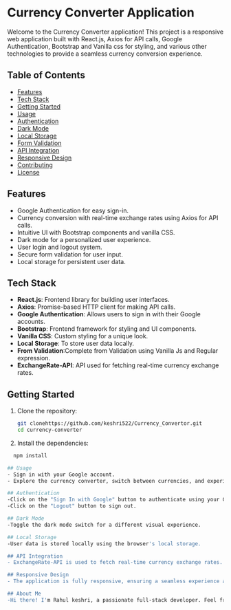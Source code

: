 # Currency Converter Application

Welcome to the Currency Converter application! This project is a responsive web application built with React.js, Axios for API calls, Google Authentication, Bootstrap and Vanilla css for styling, and various other technologies to provide a seamless currency conversion experience.

## Table of Contents

- [Features](#features)
- [Tech Stack](#tech-stack)
- [Getting Started](#getting-started)
- [Usage](#usage)
- [Authentication](#authentication)
- [Dark Mode](#dark-mode)
- [Local Storage](#local-storage)
- [Form Validation](#form-validation)
- [API Integration](#api-integration)
- [Responsive Design](#responsive-design)
- [Contributing](#contributing)
- [License](#license)

## Features

- Google Authentication for easy sign-in.
- Currency conversion with real-time exchange rates using Axios for API calls.
- Intuitive UI with Bootstrap components and vanilla CSS.
- Dark mode for a personalized user experience.
- User login and logout system.
- Secure form validation for user input.
- Local storage for persistent user data.

## Tech Stack

- **React.js**: Frontend library for building user interfaces.
- **Axios**: Promise-based HTTP client for making API calls.
- **Google Authentication**: Allows users to sign in with their Google accounts.
- **Bootstrap**: Frontend framework for styling and UI components.
- **Vanilla CSS**: Custom styling for a unique look.
- **Local Storage**: To store user data locally.
- **From Validation**:Complete from Validation using Vanilla Js and Regular expression.
- **ExchangeRate-API**: API used for fetching real-time currency exchange rates.

## Getting Started

1. Clone the repository:
   ```bash
   git clonehttps://github.com/keshri522/Currency_Convertor.git
   cd currency-converter
   ```
2. Install the dependencies:

```bash
  npm install

## Usage
- Sign in with your Google account.
- Explore the currency converter, switch between currencies, and experience the real-time exchange rates.

## Authentication
-Click on the "Sign In with Google" button to authenticate using your Google account.
-Click on the "Logout" button to sign out.

## Dark Mode
-Toggle the dark mode switch for a different visual experience.

## Local Storage
-User data is stored locally using the browser's local storage.

## API Integration
- ExchangeRate-API is used to fetch real-time currency exchange rates.

## Responsive Design
- The application is fully responsive, ensuring a seamless experience across various devices and screen sizes.

## About Me
-Hi there! I'm Rahul keshri, a passionate full-stack developer. Feel free to reach out to me at rkeshri522@gmail.com for any inquiries or collaboration opportunities.
```

